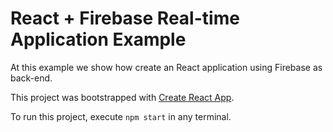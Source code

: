 # React + Firebase Real-time Application Example

At this example we show how create an React application using Firebase as back-end.

This project was bootstrapped with [Create React App](https://github.com/facebookincubator/create-react-app).

To run this project, execute `npm start` in any terminal.